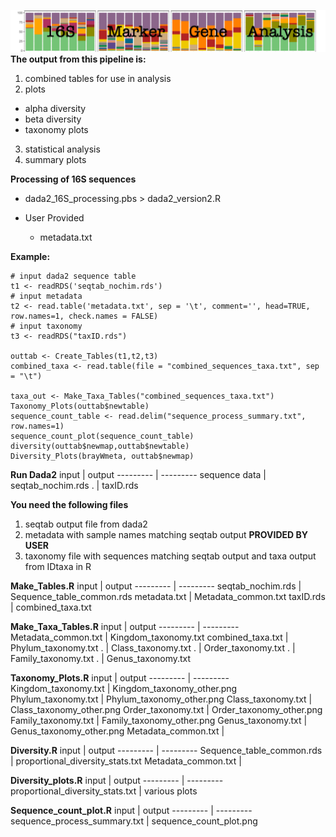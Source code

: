 ![logo](/man/images/Picture1.png)
**The output from this pipeline is:**
1) combined tables for use in analysis
2) plots
 - alpha diversity
 - beta diversity
 - taxonomy plots
3) statistical analysis
4) summary plots

**Processing of 16S sequences**
  - dada2_16S_processing.pbs > dada2_version2.R

- User Provided
  - metadata.txt


**Example:**
```
# input dada2 sequence table
t1 <- readRDS('seqtab_nochim.rds')
# input metadata
t2 <- read.table('metadata.txt', sep = '\t', comment='', head=TRUE, row.names=1, check.names = FALSE)
# input taxonomy
t3 <- readRDS("taxID.rds")

outtab <- Create_Tables(t1,t2,t3)
combined_taxa <- read.table(file = "combined_sequences_taxa.txt", sep = "\t")

taxa_out <- Make_Taxa_Tables("combined_sequences_taxa.txt")
Taxonomy_Plots(outtab$newtable)
sequence_count_table <- read.delim("sequence_process_summary.txt", row.names=1)
sequence_count_plot(sequence_count_table)
diversity(outtab$newmap,outtab$newtable)
Diversity_Plots(brayWmeta, outtab$newmap)
```

**Run Dada2**
input | output
--------- | ---------
sequence data | seqtab_nochim.rds
 . | taxID.rds


**You need the following files**
1) seqtab output file from dada2
2) metadata with sample names matching seqtab output **PROVIDED BY USER**
3) taxonomy file with sequences matching seqtab output and taxa output from IDtaxa in R

**Make_Tables.R**
input | output
--------- | ---------
seqtab_nochim.rds | Sequence_table_common.rds
metadata.txt | Metadata_common.txt
taxID.rds | combined_taxa.txt


**Make_Taxa_Tables.R**
input | output
--------- | ---------
Metadata_common.txt | Kingdom_taxonomy.txt
combined_taxa.txt | Phylum_taxonomy.txt
.  | Class_taxonomy.txt
.  | Order_taxonomy.txt
.  | Family_taxonomy.txt
.  | Genus_taxonomy.txt

**Taxonomy_Plots.R**
input | output
--------- | ---------
Kingdom_taxonomy.txt | Kingdom_taxonomy_other.png
Phylum_taxonomy.txt | Phylum_taxonomy_other.png
Class_taxonomy.txt | Class_taxonomy_other.png
Order_taxonomy.txt | Order_taxonomy_other.png
Family_taxonomy.txt | Family_taxonomy_other.png
Genus_taxonomy.txt | Genus_taxonomy_other.png
Metadata_common.txt | 

**Diversity.R**
input | output
--------- | ---------
Sequence_table_common.rds | proportional_diversity_stats.txt
Metadata_common.txt | 

**Diversity_plots.R**
input | output
--------- | ---------
proportional_diversity_stats.txt | various plots

**Sequence_count_plot.R**
input | output
--------- | ---------
sequence_process_summary.txt | sequence_count_plot.png